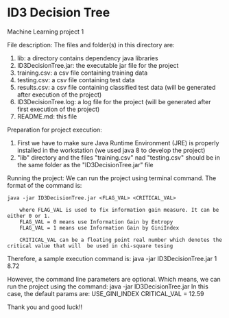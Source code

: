 # ID3 Decision Tree

Machine Learning project 1

File description:
The files and folder(s) in this directory are:
1. lib: a directory contains dependency java libraries
2. ID3DecisionTree.jar: the executable jar file for the project
3. training.csv: a csv file containing training data
4. testing.csv: a csv file containing test data
5. results.csv: a csv file containing classified test data (will be generated after execution of the project)
6. ID3DecisionTree.log: a log file for the project (will be generated after first execution of the project)
7. README.md: this file

Preparation for project execution:
1. First we have to make sure Java Runtime Environment (JRE) is properly installed in the workstation (we used java 8 to develop the project)
2. "lib" directory and the files "training.csv" nad "testing.csv" should be in the same folder as the "ID3DecisionTree.jar" file

Running the project:
We can run the project using terminal command. The format of the command is:

    java -jar ID3DecisionTree.jar <FLAG_VAL> <CRITICAL_VAL>

        where FLAG_VAL is used to fix information gain measure. It can be either 0 or 1.
        FLAG_VAL = 0 means use Information Gain by Entropy
        FLAG_VAL = 1 means use Information Gain by GiniIndex

        CRITICAL_VAL can be a floating point real number which denotes the critical value that will  be used in chi-square tesing

Therefore, a sample execution command is:
    java -jar ID3DecisionTree.jar 1 8.72

However, the command line parameters are optional. Which means, we can run the project using the command:
    java -jar ID3DecisionTree.jar
In this case, the default params are:
    USE_GINI_INDEX
    CRITICAL_VAL = 12.59

Thank you and good luck!!
